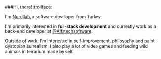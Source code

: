 ###Hi, there! :trollface:

I'm [Nurullah](http://nurullahgngr.com/), a software developer from Turkey.

I'm primarily interested in **full-stack development** and currently work as a back-end developer at [@Alfatechsoftware](https://github.com/alfatechsoftware).

Outside of work, I'm interested in self-improvement, philosophy and paint dystopian surrealism. I also play a lot of video games and feeding wild animals in terrarium made by self.
